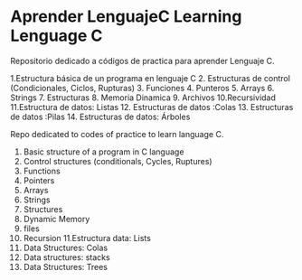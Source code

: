 # Aprender LenguajeC Learning Lenguage C
Repositorio dedicado a códigos de practica para aprender Lenguaje C.

1.Estructura básica de un programa en lenguaje C
2. Estructuras de control (Condicionales, Ciclos, Rupturas)
3. Funciones
4. Punteros
5. Arrays
6. Strings
7. Estructuras
8. Memoria Dinamica
9. Archivos
10.Recursividad
11.Estructura de datos: Listas
12. Estructuras de datos :Colas
13. Estructuras de datos :Pilas
14. Estructuras de datos: Árboles

Repo dedicated to codes of practice to learn language C.

1. Basic structure of a program in C language
2. Control structures (conditionals, Cycles, Ruptures)
3. Functions
4. Pointers
5. Arrays
6. Strings
7. Structures
8. Dynamic Memory
9. files
10. Recursion
11.Estructura data: Lists
12. Data Structures: Colas
13. Data structures: stacks
14. Data Structures: Trees
